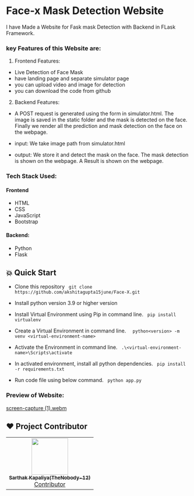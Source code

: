 
# Face-x Mask Detection Website

I have Made a Website for Fask mask Detection with Backend in FLask Framework.

### key Features of this Website are:
1. Frontend Features:
-  Live Detection of Face Mask
- have landing page and separate simulator page
- you can upload video and image for detection
- you can download the code from github
2. Backend Features:
- A POST request is generated using the form in simulator.html. The image is saved in the static folder and the mask is detected on the face. Finally we render all the prediction and mask detection on the face on the webpage.
- input: We take image path from simulator.html

- output: We store it and detect the mask on the face. The mask detection is shown on the webpage. A Result is shown on the webpage.

### Tech Stack Used:
#### Frontend
- HTML
- CSS
- JavaScript
- Bootstrap
#### Backend:
- Python
- Flask

##  💥 Quick Start
- Clone this repository
  ` git clone https://github.com/akshitagupta15june/Face-X.git`

- Install  python version 3.9 or higher version

- Install Virtual Environment using Pip in command line.
  ` pip install virtualenv`

- Create a Virtual Environment in command line.
  `  python<version> -m venv <virtual-environment-name>`

- Activate the Environment in command line.
  ` .\<virtual-environment-name>\Scripts\activate`

- In activated environment, install all python dependencies.
  ` pip install -r requirements.txt`

- Run code file using below command.
  ` python app.py`
 

### Preview of Website:

[screen-capture (1).webm](https://user-images.githubusercontent.com/75840118/211765242-2d18beea-d4e3-49d2-814c-981da1f399e6.webm)

## ❤️ Project Contributor

<table>
	<tr>
		<td align="center">
			<a href="https://github.com/TheNobody-12">
				<img src="https://user-images.githubusercontent.com/75840118/210078270-64c36621-56e4-4cd8-beb6-bcfcb949fe3d.jpg" width="100px" alt="" />
				<br /> <sub><b>Sarthak Kapaliya(TheNobody-12)</b></sub>
			</a>
			<br /> <a href="https://github.com/TheNobody-12"> 
		Contributor
	    </a>
		</td>
	</tr>
</table>
